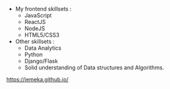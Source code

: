 
- My frontend skillsets :
  - JavaScript
  - ReactJS 
  - NodeJS
  - HTML5/CSS3
- Other skillsets :
  - Data Analytics
  - Python
  - Django/Flask
  - Solid understanding of Data structures and Algorithms.
 

https://iemeka.github.io/
